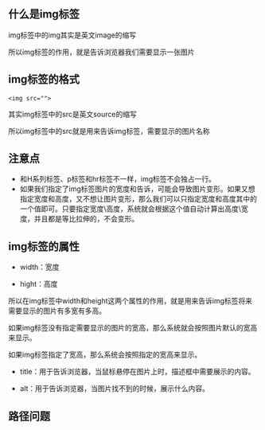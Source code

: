 ## 什么是img标签

img标签中的img其实是英文image的缩写

所以img标签的作用，就是告诉浏览器我们需要显示一张图片

## img标签的格式

`<img src="">`

其实img标签中的src是英文source的缩写

所以img标签中的src就是用来告诉img标签，需要显示的图片名称

## 注意点

+ 和H系列标签、p标签和hr标签不一样，img标签不会独占一行。
+ 如果我们指定了img标签图片的宽度和告诉，可能会导致图片变形。如果又想指定宽度和高度，又不想让图片变形，那么我们可以只指定宽度和高度其中的一个值即可。只要指定宽度\高度，系统就会根据这个值自动计算出高度\宽度，并且都是等比拉伸的，不会变形。

## img标签的属性

+ width：宽度

+ hight：高度

所以在img标签中width和height这两个属性的作用，就是用来告诉img标签将来需要显示的图片有多宽有多高。

如果img标签没有指定需要显示的图片的宽高，那么系统就会按照图片默认的宽高来显示。

如果img标签指定了宽高，那么系统会按照指定的宽高来显示。

+ title：用于告诉浏览器，当鼠标悬停在图片上时，描述框中需要展示的内容。

+ alt：用于告诉浏览器，当图片找不到的时候，展示什么内容。

## 路径问题

